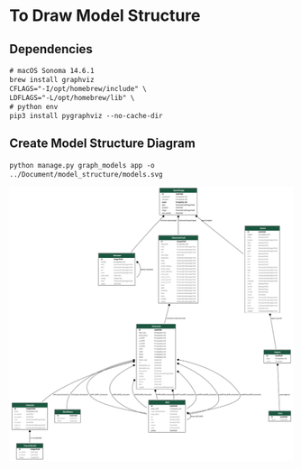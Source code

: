 # To Draw Model Structure
## Dependencies
```
# macOS Sonoma 14.6.1
brew install graphviz 
CFLAGS="-I/opt/homebrew/include" \                     
LDFLAGS="-L/opt/homebrew/lib" \
# python env
pip3 install pygraphviz --no-cache-dir
```
## Create Model Structure Diagram
```
python manage.py graph_models app -o ../Document/model_structure/models.svg
```
![image](./models.svg)